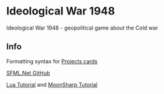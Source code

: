 # Ideological War 1948
Ideological War 1948 - geopolitical game about the Cold war

## Info
Formatting syntax for [Projects cards](https://help.github.com/articles/basic-writing-and-formatting-syntax/)

[SFML.Net GitHub](https://github.com/SFML/SFML.Net)

[Lua Tutorial](https://zserge.wordpress.com/2012/02/23/lua-%D0%B7%D0%B0-60-%D0%BC%D0%B8%D0%BD%D1%83%D1%82/) and [MoonSharp Tutorial](http://www.moonsharp.org/getting_started.html)
